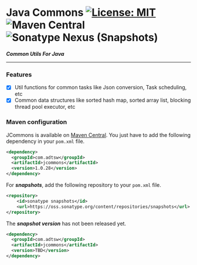 # Java Commons  [![License: MIT](https://img.shields.io/badge/License-MIT-brightgreen.svg)](https://opensource.org/licenses/MIT) ![Maven Central](https://img.shields.io/maven-central/v/com.adtsw/jcommons?color=blue&label=Version) ![Sonatype Nexus (Snapshots)](https://img.shields.io/nexus/s/com.adtsw/jcommons?label=Snapshot&server=https%3A%2F%2Foss.sonatype.org%2F)


***Common Utils For Java***

---

### Features

* [x] Util functions for common tasks like Json conversion, Task scheduling, etc
* [x] Common data structures like sorted hash map, sorted array list, blocking thread pool executor, etc 

### Maven configuration

JCommons is available on [Maven Central](http://search.maven.org/#search). You just have to add the following dependency in your `pom.xml` file.

```xml
<dependency>
  <groupId>com.adtsw</groupId>
  <artifactId>jcommons</artifactId>
  <version>1.0.28</version>
</dependency>
```

For ***snapshots***, add the following repository to your `pom.xml` file.
```xml
<repository>
    <id>sonatype snapshots</id>
    <url>https://oss.sonatype.org/content/repositories/snapshots</url>
</repository>
```
The ***snapshot version*** has not been released yet.
```xml
<dependency>
  <groupId>com.adtsw</groupId>
  <artifactId>jcommons</artifactId>
  <version>TBD</version>
</dependency>
```
